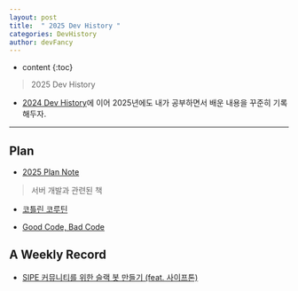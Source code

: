 ```yaml
---
layout: post
title:  " 2025 Dev History "
categories: DevHistory
author: devFancy
---
```

* content
{:toc}

> 2025 Dev History

* [2024 Dev History](https://devfancy.github.io/2024-DevHistory/)에 이어 2025년에도 내가 공부하면서 배운 내용을 꾸준히 기록해두자.


---

## Plan

* [2025 Plan Note](https://gist.github.com/devFancy/cb98297a5fee3445805f08c5d590ddb1)

<script src="https://gist.github.com/devFancy/cb98297a5fee3445805f08c5d590ddb1.js"></script>


> 서버 개발과 관련된 책

* [코틀린 코루틴](https://product.kyobobook.co.kr/detail/S000210537188)

* [Good Code, Bad Code](https://product.kyobobook.co.kr/detail/S000061353995)


## A Weekly Record

* [SIPE 커뮤니티를 위한 슬랙 봇 만들기 (feat. 사이프톤)](https://github.com/devFancy/ETC-Sipethon-Slackbot/)